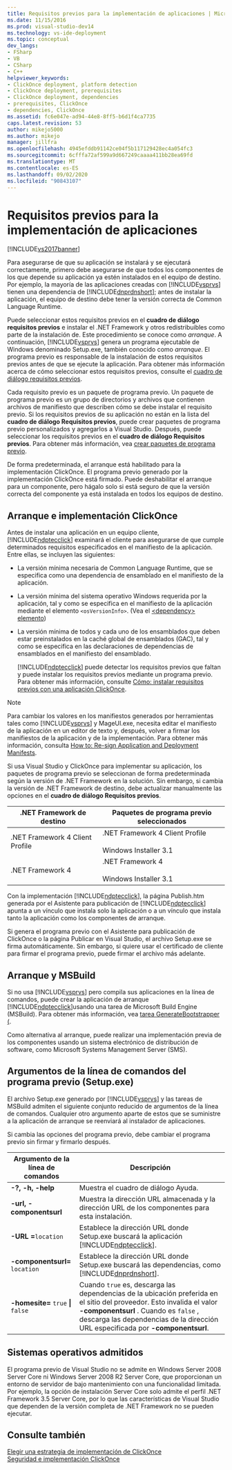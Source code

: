 ```yaml
---
title: Requisitos previos para la implementación de aplicaciones | Microsoft Docs
ms.date: 11/15/2016
ms.prod: visual-studio-dev14
ms.technology: vs-ide-deployment
ms.topic: conceptual
dev_langs:
- FSharp
- VB
- CSharp
- C++
helpviewer_keywords:
- ClickOnce deployment, platform detection
- ClickOnce deployment, prerequisites
- ClickOnce deployment, dependencies
- prerequisites, ClickOnce
- dependencies, ClickOnce
ms.assetid: fc6e047e-ad94-44e8-8ff5-b6d1f4ca7735
caps.latest.revision: 53
author: mikejo5000
ms.author: mikejo
manager: jillfra
ms.openlocfilehash: 4945efddb91142ce04f5b117129428ec4a054fc3
ms.sourcegitcommit: 6cfffa72af599a9d667249caaaa411bb28ea69fd
ms.translationtype: MT
ms.contentlocale: es-ES
ms.lasthandoff: 09/02/2020
ms.locfileid: "90843107"
---
```

# <a name="application-deployment-prerequisites"></a>Requisitos previos para la implementación de aplicaciones
[!INCLUDE[vs2017banner](../includes/vs2017banner.md)]

Para asegurarse de que su aplicación se instalará y se ejecutará correctamente, primero debe asegurarse de que todos los componentes de los que depende su aplicación ya estén instalados en el equipo de destino. Por ejemplo, la mayoría de las aplicaciones creadas con [!INCLUDE[vsprvs](../includes/vsprvs-md.md)] tienen una dependencia de [!INCLUDE[dnprdnshort](../includes/dnprdnshort-md.md)]; antes de instalar la aplicación, el equipo de destino debe tener la versión correcta de Common Language Runtime.  
  
 Puede seleccionar estos requisitos previos en el **cuadro de diálogo requisitos previos** e instalar el .NET Framework y otros redistribuibles como parte de la instalación de. Este procedimiento se conoce como *arranque*. A continuación, [!INCLUDE[vsprvs](../includes/vsprvs-md.md)] genera un programa ejecutable de Windows denominado Setup.exe, también conocido como *arranque*. El programa previo es responsable de la instalación de estos requisitos previos antes de que se ejecute la aplicación. Para obtener más información acerca de cómo seleccionar estos requisitos previos, consulte el [cuadro de diálogo requisitos previos](../ide/reference/prerequisites-dialog-box.md).  
  
 Cada requisito previo es un paquete de programa previo. Un paquete de programa previo es un grupo de directorios y archivos que contienen archivos de manifiesto que describen cómo se debe instalar el requisito previo. Si los requisitos previos de su aplicación no están en la lista del **cuadro de diálogo Requisitos previos**, puede crear paquetes de programa previo personalizados y agregarlos a Visual Studio. Después, puede seleccionar los requisitos previos en el **cuadro de diálogo Requisitos previos**. Para obtener más información, vea [crear paquetes de programa previo](../deployment/creating-bootstrapper-packages.md).  
  
 De forma predeterminada, el arranque está habilitado para la implementación ClickOnce. El programa previo generado por la implementación ClickOnce está firmado. Puede deshabilitar el arranque para un componente, pero hágalo solo si está seguro de que la versión correcta del componente ya está instalada en todos los equipos de destino.  
  
## <a name="bootstrapping-and-clickonce-deployment"></a>Arranque e implementación ClickOnce  
 Antes de instalar una aplicación en un equipo cliente, [!INCLUDE[ndptecclick](../includes/ndptecclick-md.md)] examinará el cliente para asegurarse de que cumple determinados requisitos especificados en el manifiesto de la aplicación. Entre ellas, se incluyen las siguientes:  
  
- La versión mínima necesaria de Common Language Runtime, que se especifica como una dependencia de ensamblado en el manifiesto de la aplicación.  
  
- La versión mínima del sistema operativo Windows requerida por la aplicación, tal y como se especifica en el manifiesto de la aplicación mediante el elemento `<osVersionInfo>`. (Vea el [ \<dependency> elemento](../deployment/dependency-element-clickonce-application.md))  
  
- La versión mínima de todos y cada uno de los ensamblados que deben estar preinstalados en la caché global de ensamblados (GAC), tal y como se especifica en las declaraciones de dependencias de ensamblados en el manifiesto del ensamblado.  
  
  [!INCLUDE[ndptecclick](../includes/ndptecclick-md.md)] puede detectar los requisitos previos que faltan y puede instalar los requisitos previos mediante un programa previo. Para obtener más información, consulte [Cómo: instalar requisitos previos con una aplicación ClickOnce](../deployment/how-to-install-prerequisites-with-a-clickonce-application.md).  
  
> [!NOTE]
> Para cambiar los valores en los manifiestos generados por herramientas tales como [!INCLUDE[vsprvs](../includes/vsprvs-md.md)] y MageUI.exe, necesita editar el manifiesto de la aplicación en un editor de texto y, después, volver a firmar los manifiestos de la aplicación y de la implementación. Para obtener más información, consulta [How to: Re-sign Application and Deployment Manifests](../deployment/how-to-re-sign-application-and-deployment-manifests.md).  
  
 Si usa Visual Studio y ClickOnce para implementar su aplicación, los paquetes de programa previo se seleccionan de forma predeterminada según la versión de .NET Framework en la solución. Sin embargo, si cambia la versión de .NET Framework de destino, debe actualizar manualmente las opciones en el **cuadro de diálogo Requisitos previos**.  
  
|.NET Framework de destino|Paquetes de programa previo seleccionados|  
|---------------------------|------------------------------------|  
|.NET Framework 4 Client Profile|.NET Framework 4 Client Profile<br /><br /> Windows Installer 3.1|  
|.NET Framework 4|.NET Framework 4<br /><br /> Windows Installer 3.1|  
  
 Con la implementación [!INCLUDE[ndptecclick](../includes/ndptecclick-md.md)], la página Publish.htm generada por el Asistente para publicación de [!INCLUDE[ndptecclick](../includes/ndptecclick-md.md)] apunta a un vínculo que instala solo la aplicación o a un vínculo que instala tanto la aplicación como los componentes de arranque.  
  
 Si genera el programa previo con el Asistente para publicación de ClickOnce o la página Publicar en Visual Studio, el archivo Setup.exe se firma automáticamente. Sin embargo, si quiere usar el certificado de cliente para firmar el programa previo, puede firmar el archivo más adelante.  
  
## <a name="bootstrapping-and-msbuild"></a>Arranque y MSBuild  
 Si no usa [!INCLUDE[vsprvs](../includes/vsprvs-md.md)] pero compila sus aplicaciones en la línea de comandos, puede crear la aplicación de arranque [!INCLUDE[ndptecclick](../includes/ndptecclick-md.md)]usando una tarea de Microsoft Build Engine (MSBuild). Para obtener más información, vea [tarea GenerateBootstrapper (](../msbuild/generatebootstrapper-task.md).  
  
 Como alternativa al arranque, puede realizar una implementación previa de los componentes usando un sistema electrónico de distribución de software, como Microsoft Systems Management Server (SMS).  
  
## <a name="bootstrapper-setupexe-command-line-arguments"></a>Argumentos de la línea de comandos del programa previo (Setup.exe)  
 El archivo Setup.exe generado por [!INCLUDE[vsprvs](../includes/vsprvs-md.md)] y las tareas de MSBuild admiten el siguiente conjunto reducido de argumentos de la línea de comandos. Cualquier otro argumento aparte de estos que se suministre a la aplicación de arranque se reenviará al instalador de aplicaciones.  
  
 Si cambia las opciones del programa previo, debe cambiar el programa previo sin firmar y firmarlo después.  
  
|Argumento de la línea de comandos|Descripción|  
|---------------------------|-----------------|  
|**-?, -h, -help**|Muestra el cuadro de diálogo Ayuda.|  
|**-url, -componentsurl**|Muestra la dirección URL almacenada y la dirección URL de los componentes para esta instalación.|  
|**-URL =**`location`|Establece la dirección URL donde Setup.exe buscará la aplicación [!INCLUDE[ndptecclick](../includes/ndptecclick-md.md)].|  
|**-componentsurl=** `location`|Establece la dirección URL donde Setup.exe buscará las dependencias, como [!INCLUDE[dnprdnshort](../includes/dnprdnshort-md.md)].|  
|**-homesite=** `true` **&#124;** `false`|Cuando `true` es, descarga las dependencias de la ubicación preferida en el sitio del proveedor. Esto invalida el valor **-componentsurl** . Cuando es `false` , descarga las dependencias de la dirección URL especificada por **-componentsurl**.|  
  
## <a name="operating-system-support"></a>Sistemas operativos admitidos  
 El programa previo de Visual Studio no se admite en Windows Server 2008 Server Core ni Windows Server 2008 R2 Server Core, que proporcionan un entorno de servidor de bajo mantenimiento con una funcionalidad limitada. Por ejemplo, la opción de instalación Server Core solo admite el perfil .NET Framework 3.5 Server Core, por lo que las características de Visual Studio que dependen de la versión completa de .NET Framework no se pueden ejecutar.  
  
## <a name="see-also"></a>Consulte también  
 [Elegir una estrategia de implementación de ClickOnce](../deployment/choosing-a-clickonce-deployment-strategy.md)   
 [Seguridad e implementación ClickOnce](../deployment/clickonce-security-and-deployment.md)
